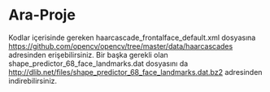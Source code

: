 # Ara-Proje
Kodlar içerisinde gereken haarcascade_frontalface_default.xml dosyasına https://github.com/opencv/opencv/tree/master/data/haarcascades adresinden erişebilirsiniz.
Bir başka gerekli olan shape_predictor_68_face_landmarks.dat dosyasını da http://dlib.net/files/shape_predictor_68_face_landmarks.dat.bz2 adresinden indirebilirsiniz.
